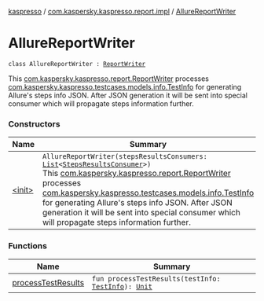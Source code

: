 [kaspresso](../../index.md) / [com.kaspersky.kaspresso.report.impl](../index.md) / [AllureReportWriter](./index.md)

# AllureReportWriter

`class AllureReportWriter : `[`ReportWriter`](../../com.kaspersky.kaspresso.report/-report-writer/index.md)

This [com.kaspersky.kaspresso.report.ReportWriter](../../com.kaspersky.kaspresso.report/-report-writer/index.md) processes [com.kaspersky.kaspresso.testcases.models.info.TestInfo](../../com.kaspersky.kaspresso.testcases.models.info/-test-info/index.md)
for generating Allure's steps info JSON.
After JSON generation it will be sent into special consumer which will propagate steps information further.

### Constructors

| Name | Summary |
|---|---|
| [&lt;init&gt;](-init-.md) | `AllureReportWriter(stepsResultsConsumers: `[`List`](https://kotlinlang.org/api/latest/jvm/stdlib/kotlin.collections/-list/index.html)`<`[`StepsResultsConsumer`](../../com.malinsky.marathon.core.steps/-steps-results-consumer/index.md)`>)`<br>This [com.kaspersky.kaspresso.report.ReportWriter](../../com.kaspersky.kaspresso.report/-report-writer/index.md) processes [com.kaspersky.kaspresso.testcases.models.info.TestInfo](../../com.kaspersky.kaspresso.testcases.models.info/-test-info/index.md) for generating Allure's steps info JSON. After JSON generation it will be sent into special consumer which will propagate steps information further. |

### Functions

| Name | Summary |
|---|---|
| [processTestResults](process-test-results.md) | `fun processTestResults(testInfo: `[`TestInfo`](../../com.kaspersky.kaspresso.testcases.models.info/-test-info/index.md)`): `[`Unit`](https://kotlinlang.org/api/latest/jvm/stdlib/kotlin/-unit/index.html) |
